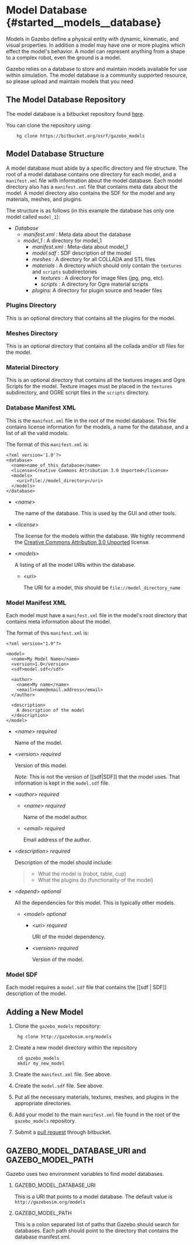 Model Database {#started__models__database}
==

Models in Gazebo define a physical entity with dynamic, kinematic, and visual
properties. In addition a model may have one or more plugins which effect the
model's behavior. A model can represent anything from a shape to a complex
robot, even the ground is a model. 

Gazebo relies on a database to store and maintain models available for use
within simulation. The model database is a community supported resource, so
please upload and maintain models that you need

## The Model Database Repository

The model database is a bitbucket repository found [here](https://bitbucket.org/osrf/gazebo_models).

You can  clone the repository using:

        hg clone https://bitbucket.org/osrf/gazebo_models


## Model Database Structure

A model database must abide by a specific directory and file structure. The
root of a model database contains one directory for each model, and a
`manifest.xml` file with information about the model database. Each model
directory also has a `manifest.xml` file that contains meta data about the
model. A model directory also contains the SDF for the model and any materials,
meshes, and plugins.

The structure is as follows (in this example the database has only one model called `model_1`):

* *Database*
    * *manifest.xml* : Meta data about the database
    * *model_1* : A directory for model_1
        * *manifest.xml* : Meta-data about model_1
        * *model.sdf* : SDF description of the model
        * *meshes* : A directory for all COLLADA and STL files 
        * *materials* : A directory which should only contain the `textures` and `scripts` subdirectories
            * *textures* : A directory for image files (jpg, png, etc).
            * *scripts* : A directory for Ogre material scripts
        * *plugins*: A directory for plugin source and header files

### Plugins Directory
This is an optional directory that contains all the plugins for the model.

### Meshes Directory
This is an optional directory that contains all the collada and/or stl files for the model.

### Material Directory
This is an optional directory that contains all the textures images and Ogre Scripts for the model. Texture images must be placed in the `textures` subdirectory, and OGRE script files in the `scripts` directory.

### Database Manifest XML
This is the `manifest.xml` file in the root of the model database. This file contains license information for the models, a name for the database, and a list of all the valid models.

The format of this `manifest.xml` is:

~~~
<?xml version='1.0'?>
<database>
  <name>name_of_this_database</name>
  <license>Creative Commons Attribution 3.0 Unported</license>
  <models>
    <uri>file://model_directory</uri>
  </models>
</database>
~~~

*  <*name*>
 
   The name of the database. This is used by the GUI and other tools.
*  <*license*> 

   The license for the models within the database. We highly recommend the
[Creative Commons Attribution 3.0 Unported](http://creativecommons.org/licenses/by/3.0) license.

*  <*models*>

   A listing of all the model URIs within the database.
   * <*uri*>

     The URI for a model, this should be `file://model_directory_name`

### Model Manifest XML

Each model must have a `manifest.xml` file in the model's root directory that contains meta information about the model.

The format of this `manifest.xml` is:

~~~
<?xml version="1.0"?>

<model>
  <name>My Model Name</name>
  <version>1.0</version>
  <sdf>model.sdf</sdf>
    
  <author>
    <name>My name</name>
    <email>name@email.address</email>
  </author>
    
  <description>
    A description of the model
  </description>
</model>
~~~

*  <*name*> *required*

   Name of the model.
*  <*version*> *required*

   Version of this model. 

   *Note:* This is not the version of [[sdf|SDF]] that the model uses. That information is kept in the `model.sdf` file.

*  <*author*> *required*
   *  <*name*> *required*

      Name of the model author.
   *  <*email*> *required*

      Email address of the author.

*  <*description*> *required*

   Description of the model should include:
   >  * What the model is (robot, table, cup)
   >  * What the plugins do (functionality of the model)

*  <*depend*> *optional*

   All the dependencies for this model. This is typically other models.

   *  <*model*> *optional*

      *  <*uri*> *required*

         URI of the model dependency.
      *  <*version*> *required*

         Version of the model.

### Model SDF

Each model requires a `model.sdf` file that contains the [[sdf | SDF]]
description of the model.

## Adding a New Model

1. Clone the `gazebo_models` repository:

        hg clone http://gazebosim.org/models

1. Create a new model directory within the repository

        cd gazebo_models
        mkdir my_new_model

1. Create the `manifest.xml` file. See above.
1. Create the `model.sdf` file. See above.
1. Put all the necessary materials, textures, meshes, and plugins in the appropriate directories.
1. Add your model to the main `manifest.xml` file found in the root of the `gazebo_models` repository.
1. Submit a [pull request](https://bitbucket.org/osrf/gazebo_models/pull-requests) through bitbucket.

## GAZEBO_MODEL_DATABASE_URI and GAZEBO_MODEL_PATH

Gazebo uses two environment variables to find model databases.

1.  GAZEBO_MODEL_DATABASE_URI

    This is a URI that points to a model database. The default value is `http://gazebosim.org/models`
1.  GAZEBO_MODEL_PATH

    This is a colon separated list of paths that Gazebo should search for databases. Each path should point to the directory that contains the database manifest.xml.


